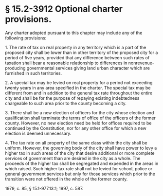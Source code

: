 # § 15.2-3912 Optional charter provisions.

<p>Any charter adopted pursuant to this chapter may include any of the following provisions:</p><p>1. The rate of tax on real property in any territory which is a part of the proposed city shall be lower than in other territory of the proposed city for a period of five years, provided that any difference between such rates of taxation shall bear a reasonable relationship to differences in nonrevenue-producing governmental services giving land urban character which are furnished in such territories.</p><p>2. A special tax may be levied on real property for a period not exceeding twenty years in any area specified in the charter. The special tax may be different from and in addition to the general tax rate throughout the entire city and shall be for the purpose of repaying existing indebtedness chargeable to such area prior to the county becoming a city.</p><p>3. There shall be a new election of officers for the city whose election and qualification shall terminate the terms of office of the officers of the former county. However, no new election need be held for offices required to be continued by the Constitution, nor for any other office for which a new election is deemed unnecessary.</p><p>4. The tax rate on all property of the same class within the city shall be uniform. However, the governing body of the city shall have power to levy a higher tax in such areas of the city that desire additional or more complete services of government than are desired in the city as a whole. The proceeds of the higher tax shall be segregated and expended in the areas in which raised. Such higher tax rate shall not be levied for school, police or general government services but only for those services which prior to the transition were not offered in the whole of the former county.</p><p>1979, c. 85, § 15.1-977.13:1; 1997, c. 587.</p>